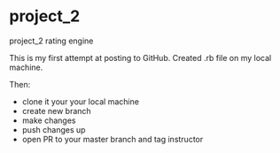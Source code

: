 project_2
=========

project_2 rating engine

This is my first attempt at posting to GitHub. Created .rb file on my local machine.

Then:
- clone it your your local machine
- create new branch
- make changes
- push changes up
- open PR to your master branch and tag instructor
